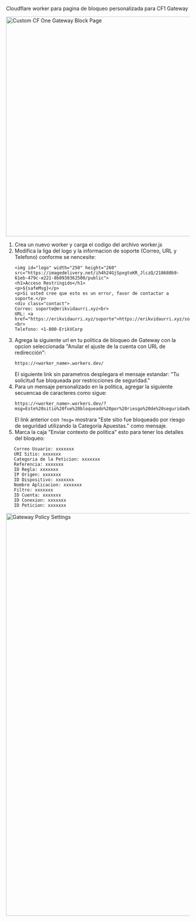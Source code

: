 Cloudflare worker para pagina de bloqueo personalizada para CF1 Gateway

<img src="https://imagedelivery.net/ih4h24GjSpxgtoKR_JlczQ/26dbe1da-c4ae-4eb9-6e3f-4e5588226f00/public" alt="Custom CF One Gateway Block Page" width="600"/>

1. Crea un nuevo worker y carga el codigo del archivo worker.js
2. Modifica la liga del logo y la informacion de soporte (Correo, URL y Telefono) conforme se nencesite:
   ```
   <img id="logo" width="250" height="260" src="https://imagedelivery.net/ih4h24GjSpxgtoKR_JlczQ/218680b9-61eb-479c-e221-8b0938362500/public">
   <h1>Acceso Restringido</h1>
   <p>${safeMsg}</p>
   <p>Si usted cree que esto es un error, favor de contactar a soporte.</p>
   <div class="contact">
   Correo: soporte@erikvidaurri.xyz<br>
   URL: <a href="https://erikvidaurri.xyz/soporte">https://erikvidaurri.xyz/soporte</a><br>
   Telefono: +1-800-ErikVCorp
   ```
3. Agrega la siguiente url en tu politica de bloqueo de Gateway con la opcion seleccionada "Anular el ajuste de la cuenta con URL de redirección":
   ```
   https://<worker_name>.workers.dev/
   ```
   El siguiente link sin parametros desplegara el mensaje estandar: "Tu solicitud fue bloqueada por restricciones de seguridad."
5. Para un mensaje personalizado en la politica, agregar la siguiente secuencaa de caracteres como sigue:
   ```
   https://<worker_name>.workers.dev/?msg=Este%20sitio%20fue%20bloqueado%20por%20riesgo%20de%20seguridad%20utilizando%20la%20Categoria%20Apuestas.
   ```
   El link anterior con `?msg=` mostrara "Este sitio fue bloqueado por riesgo de seguridad utilizando la Categoria Apuestas." como mensaje.
7. Marca la caja "Enviar contexto de política" esto para tener los detalles del bloqueo:

```
   Correo Usuario: xxxxxxx
   URI Sitio: xxxxxxx
   Categoria de la Peticion: xxxxxxx
   Referencia: xxxxxxx
   ID Regla: xxxxxxx
   IP Origen: xxxxxxx
   ID Dispositivo: xxxxxxx
   Nombre Aplicacion: xxxxxxx
   Filtro: xxxxxxx
   ID Cuenta: xxxxxxx
   ID Conexion: xxxxxxx
   ID Peticion: xxxxxxx
```
<img src="https://imagedelivery.net/ih4h24GjSpxgtoKR_JlczQ/15f3a655-7a20-4743-957c-f6ab43e5b000/public" alt="Gateway Policy Settings" width="1100"/>
